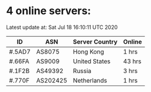 # 4 online servers:

Latest update at: Sat Jul 18 16:10:11 UTC 2020

| ID | ASN | Server Country | Online |
| -- | --- | -------------- | ------ |
| #.5AD7 | AS8075 | Hong Kong | 1 hrs |
| #.66FA | AS9009 | United States | 43 hrs |
| #.1F2B | AS49392 | Russia | 3 hrs |
| #.770F | AS202425 | Netherlands | 1 hrs |

